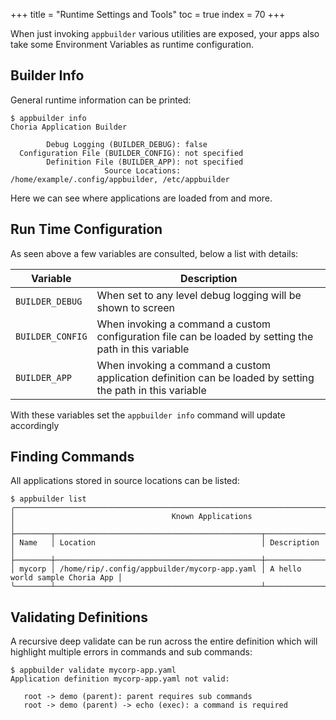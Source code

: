 +++
title = "Runtime Settings and Tools"
toc = true
index = 70
+++

When just invoking `appbuilder` various utilities are exposed, your apps also take some Environment Variables as runtime
configuration.

## Builder Info

General runtime information can be printed:

```nohighlight
$ appbuilder info
Choria Application Builder

        Debug Logging (BUILDER_DEBUG): false
  Configuration File (BUILDER_CONFIG): not specified
        Definition File (BUILDER_APP): not specified
                     Source Locations: /home/example/.config/appbuilder, /etc/appbuilder

```

Here we can see where applications are loaded from and more.

## Run Time Configuration

As seen above a few variables are consulted, below a list with details:

| Variable         | Description                                                                                                |
|------------------|------------------------------------------------------------------------------------------------------------|
| `BUILDER_DEBUG`  | When set to any level debug logging will be shown to screen                                                |
| `BUILDER_CONFIG` | When invoking a command a custom configuration file can be loaded by setting the path in this variable     |
| `BUILDER_APP`    | When invoking a command a custom application definition can be loaded by setting the path in this variable |

With these variables set the `appbuilder info` command will update accordingly

## Finding Commands

All applications stored in source locations can be listed:

```nohighlight
$ appbuilder list
╭─────────────────────────────────────────────────────────────────────────────────────────╮
│                                   Known Applications                                    │
├────────┬──────────────────────────────────────────────┬─────────────────────────────────┤
│ Name   │ Location                                     │ Description                     │
├────────┼──────────────────────────────────────────────┼─────────────────────────────────┤
│ mycorp │ /home/rip/.config/appbuilder/mycorp-app.yaml │ A hello world sample Choria App │
╰────────┴──────────────────────────────────────────────┴─────────────────────────────────╯
```

## Validating Definitions

A recursive deep validate can be run across the entire definition which will highlight multiple errors in commands
and sub commands:

```nohighlight
$ appbuilder validate mycorp-app.yaml
Application definition mycorp-app.yaml not valid:

   root -> demo (parent): parent requires sub commands
   root -> demo (parent) -> echo (exec): a command is required
```
